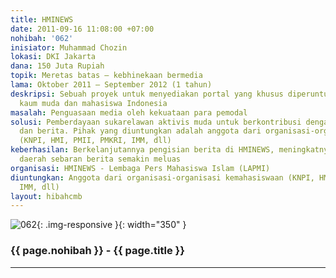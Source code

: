 ```yaml
---
title: HMINEWS
date: 2011-09-16 11:08:00 +07:00
nohibah: '062'
inisiator: Muhammad Chozin
lokasi: DKI Jakarta
dana: 150 Juta Rupiah
topik: Meretas batas – kebhinekaan bermedia
lama: Oktober 2011 – September 2012 (1 tahun)
deskripsi: Sebuah proyek untuk menyediakan portal yang khusus diperuntukkan bagi gerakan
  kaum muda dan mahasiswa Indonesia
masalah: Penguasaan media oleh kekuataan para pemodal
solusi: Pemberdayaan sukarelawan aktivis muda untuk berkontribusi dengan menulis karya
  dan berita. Pihak yang diuntungkan adalah anggota dari organisasi-organisasi kemahasiswaan
  (KNPI, HMI, PMII, PMKRI, IMM, dll)
keberhasilan: Berkelanjutannya pengisian berita di HMINEWS, meningkatnya jumlah pembaca,
  daerah sebaran berita semakin meluas
organisasi: HMINEWS - Lembaga Pers Mahasiswa Islam (LAPMI)
diuntungkan: Anggota dari organisasi-organisasi kemahasiswaan (KNPI, HMI, PMII, PMKRI,
  IMM, dll)
layout: hibahcmb
---
```


![062](/static/img/hibahcmb/062.png){: .img-responsive }{: width="350" }

### {{ page.nohibah }} - {{ page.title }}

---
